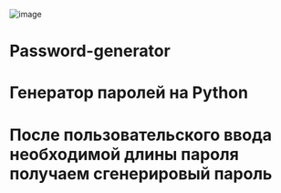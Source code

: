 ![image](https://github.com/user-attachments/assets/2ea45cf6-0570-44ac-8000-5b4f11a98db5)

# Password-generator

# Генератор паролей на Python

# После пользовательского ввода необходимой длины пароля получаем сгенерировый пароль
